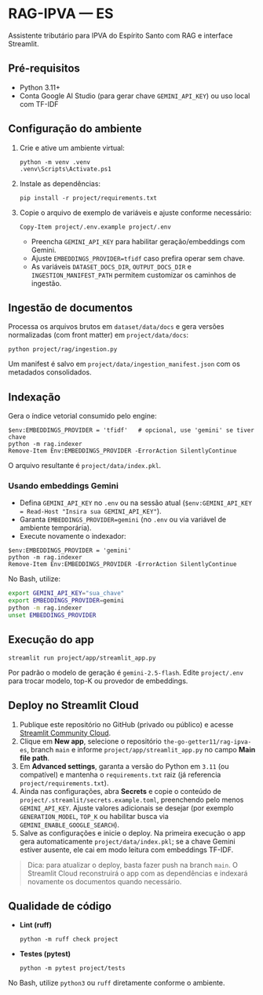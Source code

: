 # RAG-IPVA — ES

Assistente tributário para IPVA do Espírito Santo com RAG e interface Streamlit.

## Pré-requisitos

- Python 3.11+
- Conta Google AI Studio (para gerar chave `GEMINI_API_KEY`) ou uso local com TF-IDF

## Configuração do ambiente

1. Crie e ative um ambiente virtual:
	```pwsh
	python -m venv .venv
	.venv\Scripts\Activate.ps1
	```
2. Instale as dependências:
	```pwsh
	pip install -r project/requirements.txt
	```
3. Copie o arquivo de exemplo de variáveis e ajuste conforme necessário:
	```pwsh
	Copy-Item project/.env.example project/.env
	```
	- Preencha `GEMINI_API_KEY` para habilitar geração/embeddings com Gemini.
	- Ajuste `EMBEDDINGS_PROVIDER=tfidf` caso prefira operar sem chave.
	- As variáveis `DATASET_DOCS_DIR`, `OUTPUT_DOCS_DIR` e `INGESTION_MANIFEST_PATH` permitem customizar os caminhos de ingestão.

## Ingestão de documentos

Processa os arquivos brutos em `dataset/data/docs` e gera versões normalizadas (com front matter) em `project/data/docs`:

```pwsh
python project/rag/ingestion.py
```

Um manifest é salvo em `project/data/ingestion_manifest.json` com os metadados consolidados.

## Indexação

Gera o índice vetorial consumido pelo engine:

```pwsh
$env:EMBEDDINGS_PROVIDER = 'tfidf'   # opcional, use 'gemini' se tiver chave
python -m rag.indexer
Remove-Item Env:EMBEDDINGS_PROVIDER -ErrorAction SilentlyContinue
```

O arquivo resultante é `project/data/index.pkl`.

### Usando embeddings Gemini

- Defina `GEMINI_API_KEY` no `.env` ou na sessão atual (`$env:GEMINI_API_KEY = Read-Host "Insira sua GEMINI_API_KEY"`).
- Garanta `EMBEDDINGS_PROVIDER=gemini` (no `.env` ou via variável de ambiente temporária).
- Execute novamente o indexador:

```pwsh
$env:EMBEDDINGS_PROVIDER = 'gemini'
python -m rag.indexer
Remove-Item Env:EMBEDDINGS_PROVIDER -ErrorAction SilentlyContinue
```

No Bash, utilize:

```bash
export GEMINI_API_KEY="sua_chave"
export EMBEDDINGS_PROVIDER=gemini
python -m rag.indexer
unset EMBEDDINGS_PROVIDER
```

## Execução do app

```pwsh
streamlit run project/app/streamlit_app.py
```

Por padrão o modelo de geração é `gemini-2.5-flash`. Edite `project/.env` para trocar modelo, top-K ou provedor de embeddings.

## Deploy no Streamlit Cloud

1. Publique este repositório no GitHub (privado ou público) e acesse [Streamlit Community Cloud](https://streamlit.io/cloud).
2. Clique em **New app**, selecione o repositório `the-go-getter11/rag-ipva-es`, branch `main` e informe `project/app/streamlit_app.py` no campo **Main file path**.
3. Em **Advanced settings**, garanta a versão do Python em `3.11` (ou compatível) e mantenha o `requirements.txt` raiz (já referencia `project/requirements.txt`).
4. Ainda nas configurações, abra **Secrets** e copie o conteúdo de `project/.streamlit/secrets.example.toml`, preenchendo pelo menos `GEMINI_API_KEY`. Ajuste valores adicionais se desejar (por exemplo `GENERATION_MODEL`, `TOP_K` ou habilitar busca via `GEMINI_ENABLE_GOOGLE_SEARCH`).
5. Salve as configurações e inicie o deploy. Na primeira execução o app gera automaticamente `project/data/index.pkl`; se a chave Gemini estiver ausente, ele cai em modo leitura com embeddings TF-IDF.

> Dica: para atualizar o deploy, basta fazer push na branch `main`. O Streamlit Cloud reconstruirá o app com as dependências e indexará novamente os documentos quando necessário.

## Qualidade de código

- **Lint (ruff)**
	```pwsh
	python -m ruff check project
	```
- **Testes (pytest)**
	```pwsh
	python -m pytest project/tests
	```

No Bash, utilize `python3` ou `ruff` diretamente conforme o ambiente.
